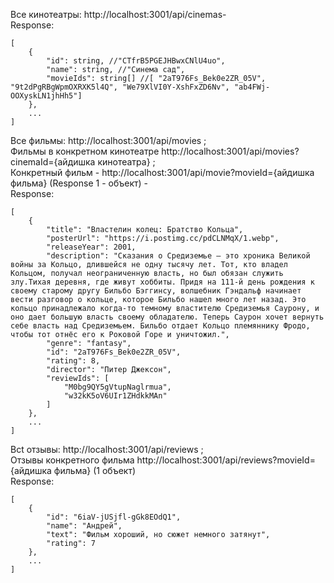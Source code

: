 Все кинотеатры: http://localhost:3001/api/cinemas-  
Response:
```
[ 
    {
        "id": string, //"CTfrB5PGEJHBwxCNlU4uo",
        "name": string, //"Синема сад",
        "movieIds": string[] //[ "2aT976Fs_Bek0e2ZR_05V", "9t2dPgRBgWpmOXRXK5l4Q", "We79XlVI0Y-XshFxZD6Nv", "ab4FWj-OOXyskLN1jhHh5"]
    },
    ...
]
```

Все фильмы: http://localhost:3001/api/movies ;  
Фильмы в конкретном кинотеатре http://localhost:3001/api/movies?cinemaId={айдишка кинотеатра} ;  
Конкретный фильм - http://localhost:3001/api/movie?movieId={айдишка фильма} (Response 1 - объект) -  
Response:
```
[ 
    {
        "title": "Властелин колец: Братство Кольца",
        "posterUrl": "https://i.postimg.cc/pdCLNMqX/1.webp",
        "releaseYear": 2001,
        "description": "Сказания о Средиземье — это хроника Великой войны за Кольцо, длившейся не одну тысячу лет. Тот, кто владел Кольцом, получал неограниченную власть, но был обязан служить злу.Тихая деревня, где живут хоббиты. Придя на 111-й день рождения к своему старому другу Бильбо Бэггинсу, волшебник Гэндальф начинает вести разговор о кольце, которое Бильбо нашел много лет назад. Это кольцо принадлежало когда-то темному властителю Средиземья Саурону, и оно дает большую власть своему обладателю. Теперь Саурон хочет вернуть себе власть над Средиземьем. Бильбо отдает Кольцо племяннику Фродо, чтобы тот отнёс его к Роковой Горе и уничтожил.",
        "genre": "fantasy",
        "id": "2aT976Fs_Bek0e2ZR_05V",
        "rating": 8,
        "director": "Питер Джексон",
        "reviewIds": [
            "M0bg9QY5gVtupNaglrmua",
            "w32kK5oV6UIr1ZHdkkMAn"
        ]
    },
    ...
]
```

Вct отзывы: http://localhost:3001/api/reviews ;  
Отзывы конкретного фильма http://localhost:3001/api/reviews?movieId={айдишка фильма} (1 объект)  
Response:
```
[
    {
        "id": "6iaV-jUSjfl-gGk8EOdQ1",
        "name": "Андрей",
        "text": "Фильм хороший, но сюжет немного затянут",
        "rating": 7
    },
    ...
]
```